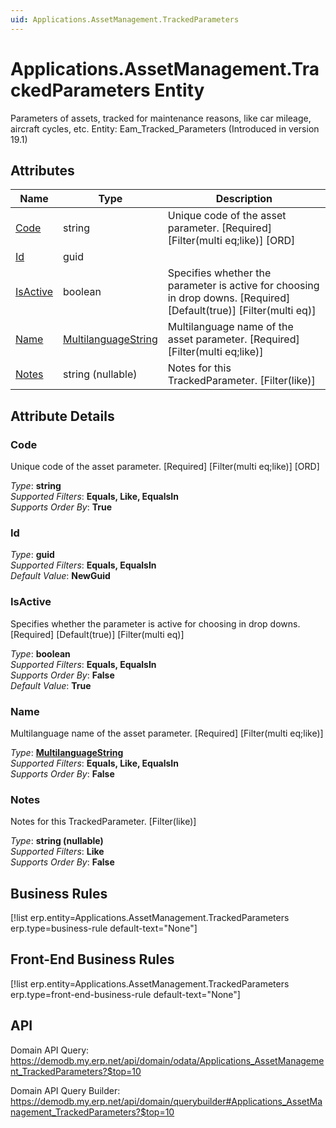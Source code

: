```yaml
---
uid: Applications.AssetManagement.TrackedParameters
---
```

# Applications.AssetManagement.TrackedParameters Entity

Parameters of assets, tracked for maintenance reasons, like car mileage, aircraft cycles, etc. Entity: Eam_Tracked_Parameters (Introduced in version 19.1)

## Attributes

| Name | Type | Description |
| ---- | ---- | --- |
| [Code](Applications.AssetManagement.TrackedParameters.md#code) | string | Unique code of the asset parameter. [Required] [Filter(multi eq;like)] [ORD] 
| [Id](Applications.AssetManagement.TrackedParameters.md#id) | guid |  
| [IsActive](Applications.AssetManagement.TrackedParameters.md#isactive) | boolean | Specifies whether the parameter is active for choosing in drop downs. [Required] [Default(true)] [Filter(multi eq)] 
| [Name](Applications.AssetManagement.TrackedParameters.md#name) | [MultilanguageString](../data-types.md#multilanguagestring) | Multilanguage name of the asset parameter. [Required] [Filter(multi eq;like)] 
| [Notes](Applications.AssetManagement.TrackedParameters.md#notes) | string (nullable) | Notes for this TrackedParameter. [Filter(like)] 


## Attribute Details

### Code

Unique code of the asset parameter. [Required] [Filter(multi eq;like)] [ORD]

_Type_: **string**  
_Supported Filters_: **Equals, Like, EqualsIn**  
_Supports Order By_: **True**  

### Id

_Type_: **guid**  
_Supported Filters_: **Equals, EqualsIn**  
_Default Value_: **NewGuid**  

### IsActive

Specifies whether the parameter is active for choosing in drop downs. [Required] [Default(true)] [Filter(multi eq)]

_Type_: **boolean**  
_Supported Filters_: **Equals, EqualsIn**  
_Supports Order By_: **False**  
_Default Value_: **True**  

### Name

Multilanguage name of the asset parameter. [Required] [Filter(multi eq;like)]

_Type_: **[MultilanguageString](../data-types.md#multilanguagestring)**  
_Supported Filters_: **Equals, Like, EqualsIn**  
_Supports Order By_: **False**  

### Notes

Notes for this TrackedParameter. [Filter(like)]

_Type_: **string (nullable)**  
_Supported Filters_: **Like**  
_Supports Order By_: **False**  



## Business Rules

[!list erp.entity=Applications.AssetManagement.TrackedParameters erp.type=business-rule default-text="None"]

## Front-End Business Rules

[!list erp.entity=Applications.AssetManagement.TrackedParameters erp.type=front-end-business-rule default-text="None"]

## API

Domain API Query:
<https://demodb.my.erp.net/api/domain/odata/Applications_AssetManagement_TrackedParameters?$top=10>

Domain API Query Builder:
<https://demodb.my.erp.net/api/domain/querybuilder#Applications_AssetManagement_TrackedParameters?$top=10>

